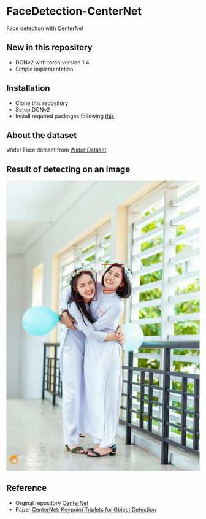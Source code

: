 # FaceDetection-CenterNet
Face detection with CenterNet
## New in this repository  
- DCNv2 with torch version 1.4  
- Simple implementation  
## Installation  
- Clone this repository  
- Setup DCNv2  
- Install required packages following [this](https://github.com/huynhtuan17ti/FaceDetection-CenterNet/blob/main/REQUIREMENTS.md)  

## About the dataset  
Wider Face dataset from [Wider Dataset](http://shuoyang1213.me/WIDERFACE/)  

## Result of detecting on an image  
![](result/sample0.jpg)  

## Reference  
- Orginal repository [CenterNet](https://github.com/xingyizhou/CenterNet)  
- Paper [CenterNet: Keypoint Triplets for Object Detection](https://arxiv.org/abs/1904.08189)  
